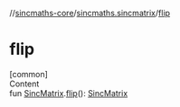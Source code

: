 //[sincmaths-core](../../index.md)/[sincmaths.sincmatrix](index.md)/[flip](flip.md)



# flip  
[common]  
Content  
fun [SincMatrix](../sincmaths/-sinc-matrix/index.md).[flip](flip.md)(): [SincMatrix](../sincmaths/-sinc-matrix/index.md)  



